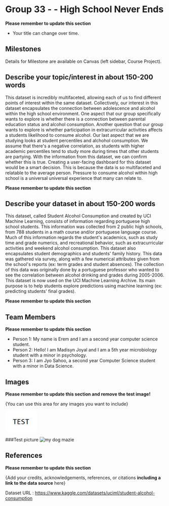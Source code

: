 # Group 33 - - High School Never Ends

**Please remember to update this section**

- Your title can change over time.

## Milestones

Details for Milestone are available on Canvas (left sidebar, Course Project).

## Describe your topic/interest in about 150-200 words

This dataset is incredibly multifaceted, allowing each of us to find different points of interest within the same dataset. Collectively, our interest in this dataset encapsulates the connection between adolescence and alcohol within the high school environment. One aspect that our group specifically wants to explore is whether there is a connection between parental education status and alcohol consumption. Another question that our group wants to explore is whether participation in extracurricular activities affects a students likelihood to consume alcohol. Our last aspect that we are studying looks at student percentiles and alchohol consumption. We assume that there's a negative correlation, as students with higher academic percentiles tend to study more during times that other students are partying. With the information from this dataset, we can confirm whether this is true. Creating a user-facing dashboard for this dataset would be a smart decision. This is because the data is so multifaceted and relatable to the average person. Pressure to consume alcohol within high school is a universal universal experience that many can relate to.




**Please remember to update this section**



## Describe your dataset in about 150-200 words

This dataset, called Student Alcohol Consumption and created by UCI Machine Learning, consists of information regarding portuguese high school students. This information was collected from 2 public high schools, from 788 students in a math course and/or portuguese language course. Much of this information regards the student's academics, such as study time and grade numerics, and recreational behavior, such as extracurricular activities and weekend alcohol consumption. This dataset also encapsulates student demographics and students' family history. This data was gathered via survey, along with a few numerical attributes given from the school's reports (ex: term grades and student absences). The collection of this data was originally done by a portuguese professor who wanted to see the correlation between alcohol drinking and grades during 2005-2006. This dataset is now used on the UCI Machine Learning Archive. Its main purpose is to help students explore predictions using machine learning (ex: predicting students' final grades).

**Please remember to update this section**



## Team Members

**Please remember to update this section**

- Person 1: My name is Erem and I am a second year computer science student.
- Person 2: Hello! I am Madisyn Joyal and I am a 5th year microbiology student with a minor in psychology.
- Person 3: I am Jyo Sahoo, a second year Computer Science student with a minor in Data Science.

## Images

**Please remember to update this section and remove the test image!**

{You can use this area for any images you want to include}

<img src ="images/test.png" width="100px">

###Test picture
![my dog mazie](mazie1.jpeg)


## References

**Please remember to update this section**

{Add your credits, acknowledgements, references, or citations **including a link to the data source** here}

Dataset URL : https://www.kaggle.com/datasets/uciml/student-alcohol-consumption


